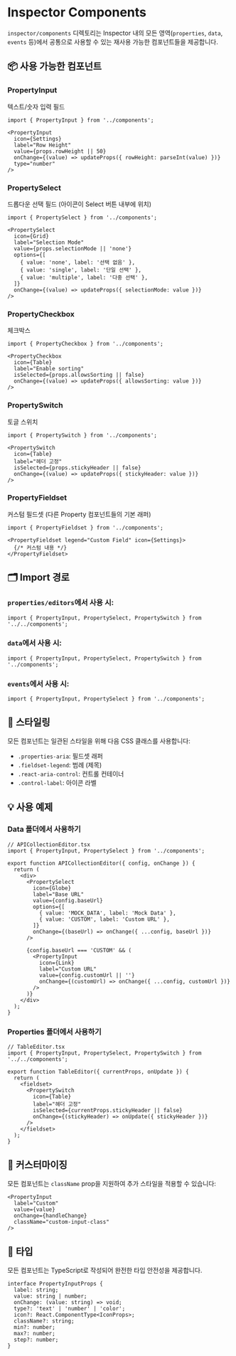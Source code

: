 # Inspector Components

`inspector/components` 디렉토리는 Inspector 내의 모든 영역(`properties`, `data`, `events` 등)에서 공통으로 사용할 수 있는 재사용 가능한 컴포넌트들을 제공합니다.

## 📦 사용 가능한 컴포넌트

### PropertyInput
텍스트/숫자 입력 필드

```tsx
import { PropertyInput } from '../components';

<PropertyInput
  icon={Settings}
  label="Row Height"
  value={props.rowHeight || 50}
  onChange={(value) => updateProps({ rowHeight: parseInt(value) })}
  type="number"
/>
```

### PropertySelect
드롭다운 선택 필드 (아이콘이 Select 버튼 내부에 위치)

```tsx
import { PropertySelect } from '../components';

<PropertySelect
  icon={Grid}
  label="Selection Mode"
  value={props.selectionMode || 'none'}
  options={[
    { value: 'none', label: '선택 없음' },
    { value: 'single', label: '단일 선택' },
    { value: 'multiple', label: '다중 선택' },
  ]}
  onChange={(value) => updateProps({ selectionMode: value })}
/>
```

### PropertyCheckbox
체크박스

```tsx
import { PropertyCheckbox } from '../components';

<PropertyCheckbox
  icon={Table}
  label="Enable sorting"
  isSelected={props.allowsSorting || false}
  onChange={(value) => updateProps({ allowsSorting: value })}
/>
```

### PropertySwitch
토글 스위치

```tsx
import { PropertySwitch } from '../components';

<PropertySwitch
  icon={Table}
  label="헤더 고정"
  isSelected={props.stickyHeader || false}
  onChange={(value) => updateProps({ stickyHeader: value })}
/>
```

### PropertyFieldset
커스텀 필드셋 (다른 Property 컴포넌트들의 기본 래퍼)

```tsx
import { PropertyFieldset } from '../components';

<PropertyFieldset legend="Custom Field" icon={Settings}>
  {/* 커스텀 내용 */}
</PropertyFieldset>
```

## 🗂️ Import 경로

### `properties/editors`에서 사용 시:
```tsx
import { PropertyInput, PropertySelect, PropertySwitch } from '../../components';
```

### `data`에서 사용 시:
```tsx
import { PropertyInput, PropertySelect, PropertySwitch } from '../components';
```

### `events`에서 사용 시:
```tsx
import { PropertyInput, PropertySelect } from '../components';
```

## 🎨 스타일링

모든 컴포넌트는 일관된 스타일을 위해 다음 CSS 클래스를 사용합니다:
- `.properties-aria`: 필드셋 래퍼
- `.fieldset-legend`: 범례 (제목)
- `.react-aria-control`: 컨트롤 컨테이너
- `.control-label`: 아이콘 라벨

## 💡 사용 예제

### Data 폴더에서 사용하기

```tsx
// APICollectionEditor.tsx
import { PropertyInput, PropertySelect } from '../components';

export function APICollectionEditor({ config, onChange }) {
  return (
    <div>
      <PropertySelect
        icon={Globe}
        label="Base URL"
        value={config.baseUrl}
        options={[
          { value: 'MOCK_DATA', label: 'Mock Data' },
          { value: 'CUSTOM', label: 'Custom URL' },
        ]}
        onChange={(baseUrl) => onChange({ ...config, baseUrl })}
      />

      {config.baseUrl === 'CUSTOM' && (
        <PropertyInput
          icon={Link}
          label="Custom URL"
          value={config.customUrl || ''}
          onChange={(customUrl) => onChange({ ...config, customUrl })}
        />
      )}
    </div>
  );
}
```

### Properties 폴더에서 사용하기

```tsx
// TableEditor.tsx
import { PropertyInput, PropertySelect, PropertySwitch } from '../../components';

export function TableEditor({ currentProps, onUpdate }) {
  return (
    <fieldset>
      <PropertySwitch
        icon={Table}
        label="헤더 고정"
        isSelected={currentProps.stickyHeader || false}
        onChange={(stickyHeader) => onUpdate({ stickyHeader })}
      />
    </fieldset>
  );
}
```

## 🔧 커스터마이징

모든 컴포넌트는 `className` prop을 지원하여 추가 스타일을 적용할 수 있습니다:

```tsx
<PropertyInput
  label="Custom"
  value={value}
  onChange={handleChange}
  className="custom-input-class"
/>
```

## 📝 타입

모든 컴포넌트는 TypeScript로 작성되어 완전한 타입 안전성을 제공합니다.

```tsx
interface PropertyInputProps {
  label: string;
  value: string | number;
  onChange: (value: string) => void;
  type?: 'text' | 'number' | 'color';
  icon?: React.ComponentType<IconProps>;
  className?: string;
  min?: number;
  max?: number;
  step?: number;
}
```
